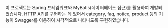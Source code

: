 이 프로젝트는 Spring 프레임워크와 MyBatis(데이터베이스 접근)를 활용하여 개발되었습니다. HTTP API를 구현하는 데 있어서 category, faq, notice, product 등의 기능이 Swagger를 이용하여 시각적으로 나타나도록 구현하였습니다.
